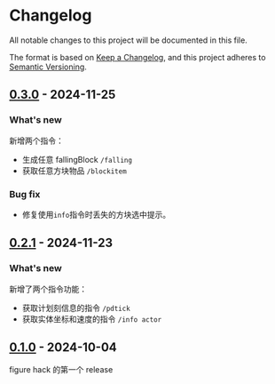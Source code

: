 # Changelog

All notable changes to this project will be documented in this file.

The format is based on [Keep a Changelog](https://keepachangelog.com/en/1.0.0/),
and this project adheres to [Semantic Versioning](https://semver.org/spec/v2.0.0.html).

## [0.3.0] - 2024-11-25

### What's new

新增两个指令：

-   生成任意 fallingBlock `/falling`
-   获取任意方块物品 `/blockitem`

### Bug fix

-   修复使用`info`指令时丢失的方块选中提示。

## [0.2.1] - 2024-11-23

### What's new

新增了两个指令功能：

-   获取计划刻信息的指令 `/pdtick`
-   获取实体坐标和速度的指令 `/info actor`

## [0.1.0] - 2024-10-04

figure hack 的第一个 release

[0.3.0]: https://github.com/glibcxx/figure_hack/compare/v0.2.1...v0.3.0
[0.2.1]: https://github.com/glibcxx/figure_hack/compare/v0.1.0...v0.2.1
[0.1.0]: https://github.com/glibcxx/figure_hack/releases/tag/v0.1.0